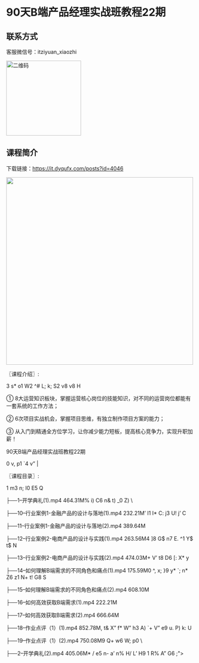 # 90天B端产品经理实战班教程22期

## 联系方式

客服微信号：itziyuan_xiaozhi

<img src="https://ziyuanyun.oss-cn-guangzhou.aliyuncs.com/common/20240614073449/666b82192834a.jpg" width="200" height="200" alt="二维码">

## 课程简介

下载链接：https://it.dyqufx.com/posts?id=4046

<img src="https://ziyuanyun.oss-cn-guangzhou.aliyuncs.com/yun/20240515185602/664494c2d3011.jpg" width="500" alt="">

  〖课程介绍〗:

 3 s* o1 W2 ^# L; k; S2 v8 v8 H

 ① 8大运营知识板块，掌握运营核心岗位的技能知识，对不同的运营岗位都能有一套系统的工作方法；

 ② 6次项目实战机会，掌握项目思维，有独立制作项目方案的能力；

 ③ 从入门到精通全方位学习，让你减少能力短板，提高核心竞争力，实现升职加薪！

 90天B端产品经理实战班教程22期



 0 v, p1 `4 v&#8221; |

 〖课程目录〗:

 1 m3 n; I0 E5 Q

 ├──1–开学典礼(1).mp4 464.31M% i) C6 n&amp; t) _0 Z) \

 ├──10–行业案例1-金融产品的设计与落地(1).mp4 232.21M&#8217; I1 I* C: j3 U! j&#8217; C

 ├──11–行业案例1-金融产品的设计与落地(2).mp4 389.64M

 ├──12–行业案例2-电商产品的设计与实践(1).mp4 263.56M4 ]8 G$ n7 E. ^1 Y$ t$ N

 ├──13–行业案例2-电商产品的设计与实践(2).mp4 474.03M+ V&#8217; t8 D6 [: X* y

 ├──14–如何理解B端需求的不同角色和痛点(1).mp4 175.59M0 ^, x; }9 y* `; n* Z6 z1 N+ t! G8 S

 ├──15–如何理解B端需求的不同角色和痛点(2).mp4 608.10M

 ├──16–如何高效获取B端需求(1).mp4 222.21M

 ├──17–如何高效获取B端需求(2).mp4 666.64M

 ├──18–作业点评（1）(1).mp4 852.78M, t&amp; X&#8221; f* W&#8221; h3 A) `+ V&#8221; e9 u. P) k: U

 ├──19–作业点评（1）(2).mp4 750.08M9 Q+ w6 W; p0 \

 ├──2–开学典礼(2).mp4 405.06M* \/ e5 n- a&#8217; n% H/ L&#8217; H9 1 R% A&#8221; G6 ;"> 

